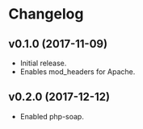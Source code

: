 # Changelog

## v0.1.0 (2017-11-09)
* Initial release.
* Enables mod_headers for Apache.

## v0.2.0 (2017-12-12)
* Enabled php-soap.
